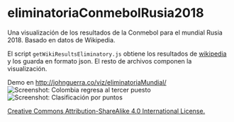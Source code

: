 # eliminatoriaConmebolRusia2018


Una visualización de los resultados de la Conmebol para el mundial Rusia 2018. Basado en datos de Wikipedia.

El script `getWikiResultsEliminatory.js` obtiene los resultados de [wikipedia](https://es.wikipedia.org/wiki/Anexo:Resultados_de_la_clasificaci%C3%B3n_de_Conmebol_para_la_Copa_Mundial_de_F%C3%BAtbol_de_2018) y los guarda en formato json. El resto de archivos componen la visualización.

Demo en http://johnguerra.co/viz/eliminatoriaMundial/
![Screenshot: Colombia regresa al tercer puesto](http://johnguerra.co/viz/eliminatoriaMundial/screenshots/screenshot1.png)
![Screenshot: Clasificación por puntos](http://johnguerra.co/viz/eliminatoriaMundial/screenshots/screenshot2.png)

[Creative Commons Attribution-ShareAlike 4.0 International License.](https://creativecommons.org/licenses/by-sa/4.0/)
